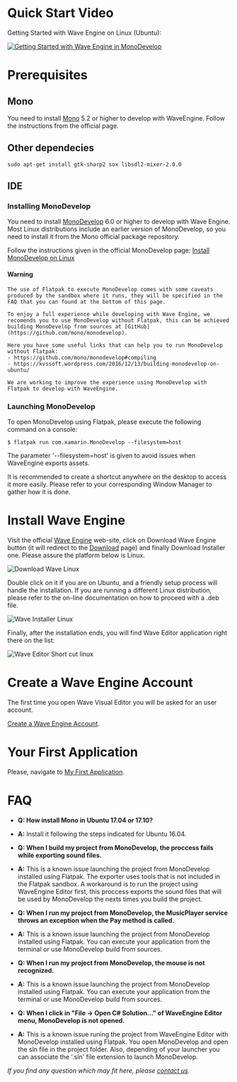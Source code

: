 # Quick Start Video

Getting Started with Wave Engine on Linux (Ubuntu):

[![Getting Started with Wave Engine in MonoDevelop](http://img.youtube.com/vi/9acDSjNrHI0/0.jpg)](https://www.youtube.com/watch?v=tB_KtFun0_A)

# Prerequisites

## Mono

You need to install [Mono](http://www.mono-project.com/download/#download-lin) 5.2 or higher to develop with WaveEngine. Follow the instructions from the official page.

## Other dependecies
    sudo apt-get install gtk-sharp2 sox libsdl2-mixer-2.0.0

## IDE

### Installing MonoDevelop

You need to install [MonoDevelop](http://monodevelop.com/) 6.0 or higher to develop with Wave Engine.
Most Linux distributions include an earlier version of MonoDevelop, so you need to install it from the Mono official package repository.

Follow the instructions given in the official MonoDevelop page: [Install MonoDevelop on Linux](http://www.monodevelop.com/download/linux/)

#### Warning
    The use of Flatpak to execute MonoDevelop comes with some caveats produced by the sandbox where it runs, they will be specified in the FAQ that you can found at the bottom of this page.

    To enjoy a full experience while developing with Wave Engine, we recomends you to use MonoDevelop without Flatpak, this can be achieved building MonoDevelop from sources at [GitHub](https://github.com/mono/monodevelop).

    Here you have some useful links that can help you to run MonoDevelop without Flatpak:
    - https://github.com/mono/monodevelop#compiling
    - https://kvssoft.wordpress.com/2016/12/13/building-monodevelop-on-ubuntu/

    We are working to improve the experience using MonoDevelop with Flatpak to develop with WaveEngine.

### Launching MonoDevelop

To open MonoDevelop using Flatpak, please execute the following command on a console:

    $ flatpak run com.xamarin.MonoDevelop --filesystem=host

The parameter '--filesystem=host' is given to avoid issues when WaveEngine exports assets.

It is recommended to create a shortcut anywhere on the desktop to access it more easily. Please refer to your corresponding Window Manager to gather how it is done.

# Install Wave Engine

Visit the official [Wave Engine](https://waveengine.net/) web-site, click on Download Wave Engine button (it will redirect to the [Download](http://waveengine.net/Downloads) page) and finally Download Installer one. Please assure the platform below is Linux.

![Download Wave Linux](images/DownloadWaveIntallerLinux.jpg)

Double click on it if you are on Ubuntu, and a friendly setup process will handle the installation. If you are running a different Linux distribution, please refer to the on-line documentation on how to proceed with a .deb file.

![Wave Installer Linux](images/WaveInstaller.jpg)

Finally, after the installation ends, you will find Wave Editor application right there on the list:

![Wave Editor Short cut linux](images/WaveEditorShortcut.jpg)

# Create a Wave Engine Account

The first time you open Wave Visual Editor you will be asked for an user account.

[Create a Wave Engine Account](Create-Account.md).

# Your First Application

Please, navigate to [My First Application](My-First-Application.md).

# FAQ

 - **Q: How install Mono in Ubuntu 17.04 or 17.10?**
 - **A:** Install it following the steps indicated for Ubuntu 16.04.

 - **Q: When I build my project from MonoDevelop, the proccess fails while exporting sound files.**
 - **A:** This is a known issue launching the project from MonoDevelop installed using Flatpak. The exporter uses tools that is not included in the Flatpak sandbox. A workaround is to run the project using WaveEngine Editor first, this proccess exports the sound files that will be used by MonoDevelop the nexts times you build the project.

 - **Q: When I run my project from MonoDevelop, the MusicPlayer service throws an exception when the Pay method is called.**
 - **A:** This is a known issue launching the project from MonoDevelop installed using Flatpak. You can execute your application from the terminal or use MonoDevelop build from sources.

 - **Q: When I run my project from MonoDevelop, the mouse is not recognized.**
 - **A:** This is a known issue launching the project from MonoDevelop installed using Flatpak. You can execute your application from the terminal or use MonoDevelop build from sources.

 - **Q: When I click in "File -> Open C# Solution..." of WaveEngine Editor menu, MonoDevelop is not opened.**
 - **A:** This is a known issue runing the project from WaveEngine Editor with MonoDevelop installed using Flatpak. You open MonoDevelop and open the sln file in the project folder. Also, depending of your launcher you can associate the '.sln' file extension to launch MonoDevelop.

_If you find any question which may fit here, please [contact us](https://waveengine.net/Company#Contact)._
